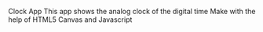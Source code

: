 Clock App
    This app shows the  analog clock of the  digital time 
    Make with the help of HTML5 Canvas and Javascript
